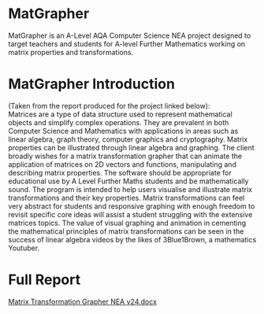 # MatGrapher
MatGrapher is an A-Level AQA Computer Science NEA project designed to target teachers and students for A-level Further Mathematics working on matrix properties and transformations.
# MatGrapher Introduction
(Taken from the report produced for the project linked below):  
Matrices are a type of data structure used to represent mathematical objects and simplify complex operations. They are prevalent in both Computer Science and Mathematics with applications in areas such as linear algebra, graph theory, computer graphics and cryptography. Matrix properties can be illustrated through linear algebra and graphing.
The client broadly wishes for a matrix transformation grapher that can animate the application of matrices on 2D vectors and functions, manipulating and describing matrix properties. The software should be appropriate for educational use by A Level Further Maths students and be mathematically sound. The program is intended to help users visualise and illustrate matrix transformations and their key properties. Matrix transformations can feel very abstract for students and responsive graphing with enough freedom to revisit specific core ideas will assist a student struggling with the extensive matrices topics. The value of visual graphing and animation in cementing the mathematical principles of matrix transformations can be seen in the success of linear algebra videos by the likes of 3Blue1Brown, a mathematics Youtuber. 

# Full Report
[Matrix Transformation Grapher NEA v24.docx](https://github.com/dandertery/MatGrapher/files/13189011/Matrix.Transformation.Grapher.NEA.v24.docx)
